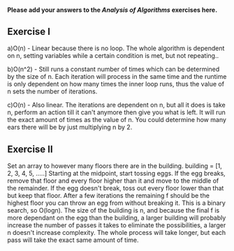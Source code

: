 #### Please add your answers to the ***Analysis of  Algorithms*** exercises here.

## Exercise I

a)O(n) - Linear because there is no loop. The whole algorithm is dependent on n, setting variables while a certain condition is met, but not repeating..


b)O(n^2) - Still runs a constant number of times which can be determined by the size of n. Each iteration will process in the same time and the runtime is only dependent on how many times the inner loop runs, thus the value of n sets the number of iterations. 

c)O(n) - Also linear. The iterations are dependent on n, but all it does is take n, perform an action till it can't anymore then give you what is left. It will run the exact amount of times as the value of n. You could determine how many ears there will be by just multiplying n by 2.

## Exercise II
Set an array to however many floors there are in the building. building = [1, 2, 3, 4, 5, .....] Starting at the midpoint, start tossing eggs. If the egg breaks, remove that floor and every floor higher than it and move to the middle of the remainder. If the egg doesn't break, toss out every floor lower than that but keep that floor. After a few iterations the remaining f should be the highest floor you can throw an egg from without breaking it. This is a binary search, so O(logn). The size of the building is n, and because the final f is more dependant on the egg than the building, a larger building will probably increase the number of passes it takes to eliminate the possibilities, a larger n doesn't increase complexity. The whole process will take longer, but each pass will take the exact same amount of time.


